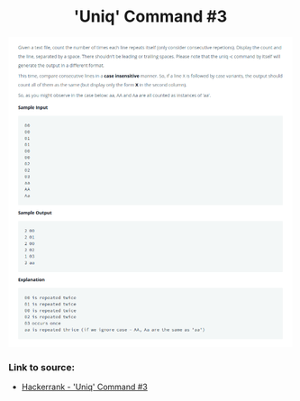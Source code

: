 <h1 align="center">'Uniq' Command #3</h1>

![alt text](https://github.com/matthew01lokiet/Github-repos-images/blob/main/Other/Bash/uniq_command_%233.png)

### Link to source: 
- <a href="https://www.hackerrank.com/challenges/text-processing-in-linux-the-uniq-command-3/problem">Hackerrank - 'Uniq' Command #3</a>

